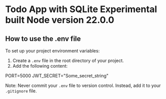 # Todo App with SQLite Experimental built Node version 22.0.0

## How to use the .env file

To set up your project environment variables:

1. Create a `.env` file in the root directory of your project.
2. Add the following content:

PORT=5000 
JWT_SECRET="Some_secret_string"


Note: Never commit your `.env` file to version control. Instead, add it to your `.gitignore` file.

